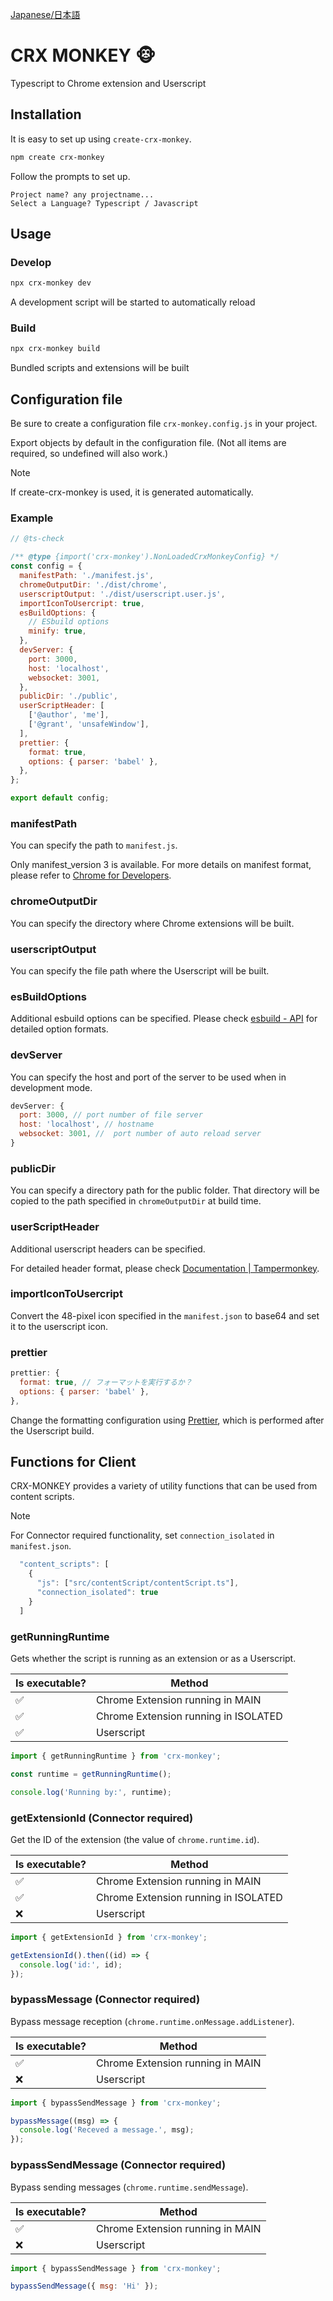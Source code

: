 [Japanese/日本語](https://github.com/yakisova41/crx-monkey/blob/main/README-ja.md)

# CRX MONKEY 🐵

Typescript to Chrome extension and Userscript

## Installation

It is easy to set up using `create-crx-monkey`.

```sh
npm create crx-monkey
```

Follow the prompts to set up.

```
Project name? any projectname...
Select a Language? Typescript / Javascript
```

## Usage

### Develop

```sh
npx crx-monkey dev
```

A development script will be started to automatically reload

### Build

```sh
npx crx-monkey build
```

Bundled scripts and extensions will be built

## Configuration file

Be sure to create a configuration file `crx-monkey.config.js` in your project.

Export objects by default in the configuration file.
(Not all items are required, so undefined will also work.)

> [!Note]
> If create-crx-monkey is used, it is generated automatically.

### Example

```js
// @ts-check

/** @type {import('crx-monkey').NonLoadedCrxMonkeyConfig} */
const config = {
  manifestPath: './manifest.js',
  chromeOutputDir: './dist/chrome',
  userscriptOutput: './dist/userscript.user.js',
  importIconToUsercript: true,
  esBuildOptions: {
    // ESbuild options
    minify: true,
  },
  devServer: {
    port: 3000,
    host: 'localhost',
    websocket: 3001,
  },
  publicDir: './public',
  userScriptHeader: [
    ['@author', 'me'],
    ['@grant', 'unsafeWindow'],
  ],
  prettier: {
    format: true,
    options: { parser: 'babel' },
  },
};

export default config;
```

### manifestPath

You can specify the path to `manifest.js`.

Only manifest_version 3 is available. For more details on manifest format, please refer to [Chrome for Developers](https://developer.chrome.com/docs/extensions/reference/manifest?hl=ja).

### chromeOutputDir

You can specify the directory where Chrome extensions will be built.

### userscriptOutput

You can specify the file path where the Userscript will be built.

### esBuildOptions

Additional esbuild options can be specified. Please check [esbuild - API](https://esbuild.github.io/api/) for detailed option formats.

### devServer

You can specify the host and port of the server to be used when in development mode.

```js
devServer: {
  port: 3000, // port number of file server
  host: 'localhost', // hostname
  websocket: 3001, //  port number of auto reload server
}
```

### publicDir

You can specify a directory path for the public folder.
That directory will be copied to the path specified in `chromeOutputDir` at build time.

### userScriptHeader

Additional userscript headers can be specified.

For detailed header format, please check [Documentation | Tampermonkey](https://www.tampermonkey.net/documentation.php?locale=en).

### importIconToUsercript

Convert the 48-pixel icon specified in the `manifest.json` to base64 and set it to the userscript icon.

### prettier

```js
prettier: {
  format: true, // フォーマットを実行するか？
  options: { parser: 'babel' },
},
```

Change the formatting configuration using [Prettier](https://github.com/prettier/prettier), which is performed after the Userscript build.

## Functions for Client

CRX-MONKEY provides a variety of utility functions that can be used from content scripts.

> [!Note]
> For Connector required functionality, set `connection_isolated` in `manifest.json`.
>
> ```js
>   "content_scripts": [
>     {
>       "js": ["src/contentScript/contentScript.ts"],
>       "connection_isolated": true
>     }
>   ]
> ```

### getRunningRuntime

Gets whether the script is running as an extension or as a Userscript.

| Is executable? | Method                               |
| -------------- | ------------------------------------ |
| ✅             | Chrome Extension running in MAIN     |
| ✅             | Chrome Extension running in ISOLATED |
| ✅             | Userscript                           |

```js
import { getRunningRuntime } from 'crx-monkey';

const runtime = getRunningRuntime();

console.log('Running by:', runtime);
```

### getExtensionId (Connector required)

Get the ID of the extension (the value of `chrome.runtime.id`).

| Is executable? | Method                               |
| -------------- | ------------------------------------ |
| ✅             | Chrome Extension running in MAIN     |
| ✅             | Chrome Extension running in ISOLATED |
| ❌             | Userscript                           |

```js
import { getExtensionId } from 'crx-monkey';

getExtensionId().then((id) => {
  console.log('id:', id);
});
```

### bypassMessage (Connector required)

Bypass message reception (`chrome.runtime.onMessage.addListener`).

| Is executable? | Method                           |
| -------------- | -------------------------------- |
| ✅             | Chrome Extension running in MAIN |
| ❌             | Userscript                       |

```js
import { bypassSendMessage } from 'crx-monkey';

bypassMessage((msg) => {
  console.log('Receved a message.', msg);
});
```

### bypassSendMessage (Connector required)

Bypass sending messages (`chrome.runtime.sendMessage`).

| Is executable? | Method                           |
| -------------- | -------------------------------- |
| ✅             | Chrome Extension running in MAIN |
| ❌             | Userscript                       |

```js
import { bypassSendMessage } from 'crx-monkey';

bypassSendMessage({ msg: 'Hi' });
```
